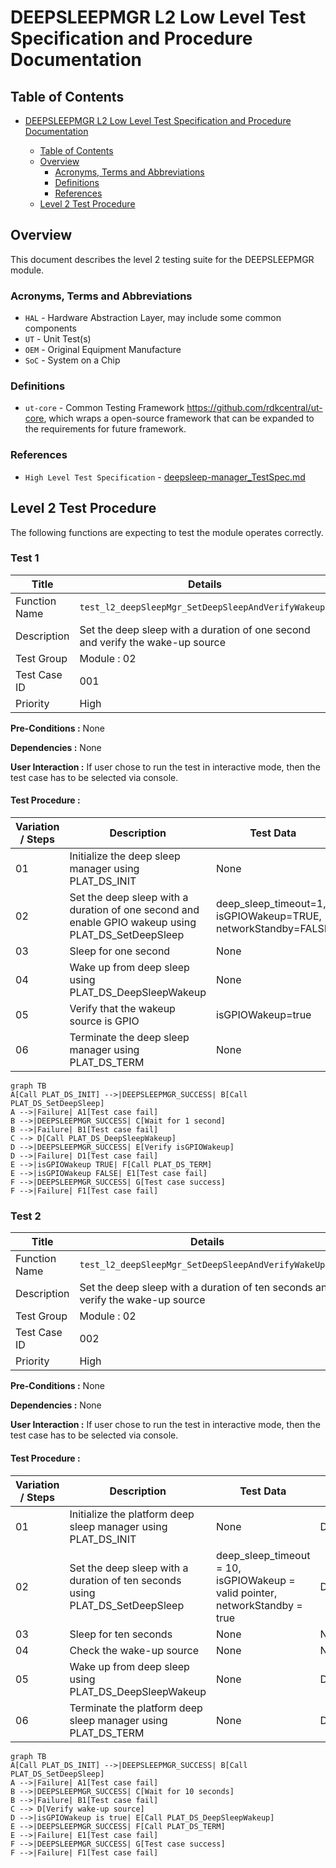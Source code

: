 # DEEPSLEEPMGR L2 Low Level Test Specification and Procedure Documentation

## Table of Contents

- [DEEPSLEEPMGR L2 Low Level Test Specification and Procedure Documentation](#deepsleepmgr-l2-low-level-test-specification-and-procedure-documentation)

  - [Table of Contents](#table-of-contents)
  - [Overview](#overview)
    - [Acronyms, Terms and Abbreviations](#acronyms-terms-and-abbreviations)
    - [Definitions](#definitions)
    - [References](#references)
  - [Level 2 Test Procedure](#level-2-test-procedure)

## Overview

This document describes the level 2 testing suite for the DEEPSLEEPMGR module.

### Acronyms, Terms and Abbreviations

- `HAL` \- Hardware Abstraction Layer, may include some common components
- `UT`  \- Unit Test(s)
- `OEM`  \- Original Equipment Manufacture
- `SoC`  \- System on a Chip

### Definitions

  - `ut-core` \- Common Testing Framework <https://github.com/rdkcentral/ut-core>, which wraps a open-source framework that can be expanded to the requirements for future framework.

### References
- `High Level Test Specification` - [deepsleep-manager_TestSpec.md](deepsleep-manager_TestSpec.md)

## Level 2 Test Procedure

The following functions are expecting to test the module operates correctly.

### Test 1

|Title|Details|
|--|--|
|Function Name|`test_l2_deepSleepMgr_SetDeepSleepAndVerifyWakeup1`|
|Description|Set the deep sleep with a duration of one second and verify the wake-up source|
|Test Group|Module : 02|
|Test Case ID|001|
|Priority|High|

**Pre-Conditions :**
None

**Dependencies :**
None

**User Interaction :**
If user chose to run the test in interactive mode, then the test case has to be selected via console.

#### Test Procedure :

| Variation / Steps | Description | Test Data | Expected Result | Notes|
| -- | --------- | ---------- | -------------- | ----- |
| 01 | Initialize the deep sleep manager using PLAT_DS_INIT | None | DEEPSLEEPMGR_SUCCESS | Should be successful |
| 02 | Set the deep sleep with a duration of one second and enable GPIO wakeup using PLAT_DS_SetDeepSleep | deep_sleep_timeout=1, isGPIOWakeup=TRUE, networkStandby=FALSE | DEEPSLEEPMGR_SUCCESS | Should be successful |
| 03 | Sleep for one second | None | None | None |
| 04 | Wake up from deep sleep using PLAT_DS_DeepSleepWakeup | None | DEEPSLEEPMGR_SUCCESS | Should be successful |
| 05 | Verify that the wakeup source is GPIO | isGPIOWakeup=true | true | Should be successful |
| 06 | Terminate the deep sleep manager using PLAT_DS_TERM | None | DEEPSLEEPMGR_SUCCESS | Should be successful |


```mermaid
graph TB
A[Call PLAT_DS_INIT] -->|DEEPSLEEPMGR_SUCCESS| B[Call PLAT_DS_SetDeepSleep]
A -->|Failure| A1[Test case fail]
B -->|DEEPSLEEPMGR_SUCCESS| C[Wait for 1 second]
B -->|Failure| B1[Test case fail]
C --> D[Call PLAT_DS_DeepSleepWakeup]
D -->|DEEPSLEEPMGR_SUCCESS| E[Verify isGPIOWakeup]
D -->|Failure| D1[Test case fail]
E -->|isGPIOWakeup TRUE| F[Call PLAT_DS_TERM]
E -->|isGPIOWakeup FALSE| E1[Test case fail]
F -->|DEEPSLEEPMGR_SUCCESS| G[Test case success]
F -->|Failure| F1[Test case fail]
```


### Test 2

|Title|Details|
|--|--|
|Function Name|`test_l2_deepSleepMgr_SetDeepSleepAndVerifyWakeUp10`|
|Description|Set the deep sleep with a duration of ten seconds and verify the wake-up source|
|Test Group|Module : 02|
|Test Case ID|002|
|Priority|High|

**Pre-Conditions :**
None

**Dependencies :**
None

**User Interaction :**
If user chose to run the test in interactive mode, then the test case has to be selected via console.

#### Test Procedure :

| Variation / Steps | Description | Test Data | Expected Result | Notes|
| -- | --------- | ---------- | -------------- | ----- |
| 01 | Initialize the platform deep sleep manager using PLAT_DS_INIT | None | DEEPSLEEPMGR_SUCCESS | Should be successful |
| 02 | Set the deep sleep with a duration of ten seconds using PLAT_DS_SetDeepSleep | deep_sleep_timeout = 10, isGPIOWakeup = valid pointer, networkStandby = true | DEEPSLEEPMGR_SUCCESS | Should be successful |
| 03 | Sleep for ten seconds | None | None | None |
| 04 | Check the wake-up source | None | None | None |
| 05 | Wake up from deep sleep using PLAT_DS_DeepSleepWakeup | None | DEEPSLEEPMGR_SUCCESS | Should be successful |
| 06 | Terminate the platform deep sleep manager using PLAT_DS_TERM | None | DEEPSLEEPMGR_SUCCESS | Should be successful |


```mermaid
graph TB
A[Call PLAT_DS_INIT] -->|DEEPSLEEPMGR_SUCCESS| B[Call PLAT_DS_SetDeepSleep]
A -->|Failure| A1[Test case fail]
B -->|DEEPSLEEPMGR_SUCCESS| C[Wait for 10 seconds]
B -->|Failure| B1[Test case fail]
C --> D[Verify wake-up source]
D -->|isGPIOWakeup is true| E[Call PLAT_DS_DeepSleepWakeup]
E -->|DEEPSLEEPMGR_SUCCESS| F[Call PLAT_DS_TERM]
E -->|Failure| E1[Test case fail]
F -->|DEEPSLEEPMGR_SUCCESS| G[Test case success]
F -->|Failure| F1[Test case fail]
```


